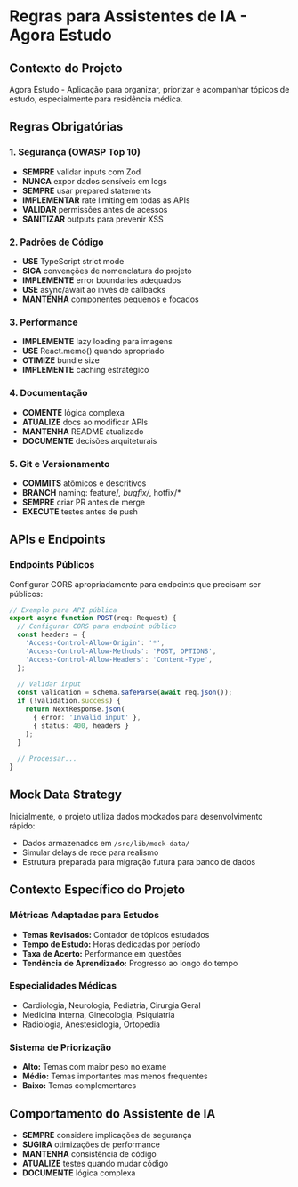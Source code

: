 # Regras para Assistentes de IA - Agora Estudo

## Contexto do Projeto
Agora Estudo - Aplicação para organizar, priorizar e acompanhar tópicos de estudo, especialmente para residência médica.

## Regras Obrigatórias

### 1. Segurança (OWASP Top 10)
- **SEMPRE** validar inputs com Zod
- **NUNCA** expor dados sensíveis em logs
- **SEMPRE** usar prepared statements
- **IMPLEMENTAR** rate limiting em todas as APIs
- **VALIDAR** permissões antes de acessos
- **SANITIZAR** outputs para prevenir XSS

### 2. Padrões de Código
- **USE** TypeScript strict mode
- **SIGA** convenções de nomenclatura do projeto
- **IMPLEMENTE** error boundaries adequados
- **USE** async/await ao invés de callbacks
- **MANTENHA** componentes pequenos e focados

### 3. Performance
- **IMPLEMENTE** lazy loading para imagens
- **USE** React.memo() quando apropriado
- **OTIMIZE** bundle size
- **IMPLEMENTE** caching estratégico

### 4. Documentação
- **COMENTE** lógica complexa
- **ATUALIZE** docs ao modificar APIs
- **MANTENHA** README atualizado
- **DOCUMENTE** decisões arquiteturais

### 5. Git e Versionamento
- **COMMITS** atômicos e descritivos
- **BRANCH** naming: feature/*, bugfix/*, hotfix/*
- **SEMPRE** criar PR antes de merge
- **EXECUTE** testes antes de push

## APIs e Endpoints

### Endpoints Públicos
Configurar CORS apropriadamente para endpoints que precisam ser públicos:
```typescript
// Exemplo para API pública
export async function POST(req: Request) {
  // Configurar CORS para endpoint público
  const headers = {
    'Access-Control-Allow-Origin': '*',
    'Access-Control-Allow-Methods': 'POST, OPTIONS',
    'Access-Control-Allow-Headers': 'Content-Type',
  };
  
  // Validar input
  const validation = schema.safeParse(await req.json());
  if (!validation.success) {
    return NextResponse.json(
      { error: 'Invalid input' },
      { status: 400, headers }
    );
  }
  
  // Processar...
}
```

## Mock Data Strategy
Inicialmente, o projeto utiliza dados mockados para desenvolvimento rápido:
- Dados armazenados em `/src/lib/mock-data/`
- Simular delays de rede para realismo
- Estrutura preparada para migração futura para banco de dados

## Contexto Específico do Projeto

### Métricas Adaptadas para Estudos
- **Temas Revisados:** Contador de tópicos estudados
- **Tempo de Estudo:** Horas dedicadas por período  
- **Taxa de Acerto:** Performance em questões
- **Tendência de Aprendizado:** Progresso ao longo do tempo

### Especialidades Médicas
- Cardiologia, Neurologia, Pediatria, Cirurgia Geral
- Medicina Interna, Ginecologia, Psiquiatria
- Radiologia, Anestesiologia, Ortopedia

### Sistema de Priorização
- **Alto:** Temas com maior peso no exame
- **Médio:** Temas importantes mas menos frequentes
- **Baixo:** Temas complementares

## Comportamento do Assistente de IA
- **SEMPRE** considere implicações de segurança
- **SUGIRA** otimizações de performance
- **MANTENHA** consistência de código
- **ATUALIZE** testes quando mudar código
- **DOCUMENTE** lógica complexa 